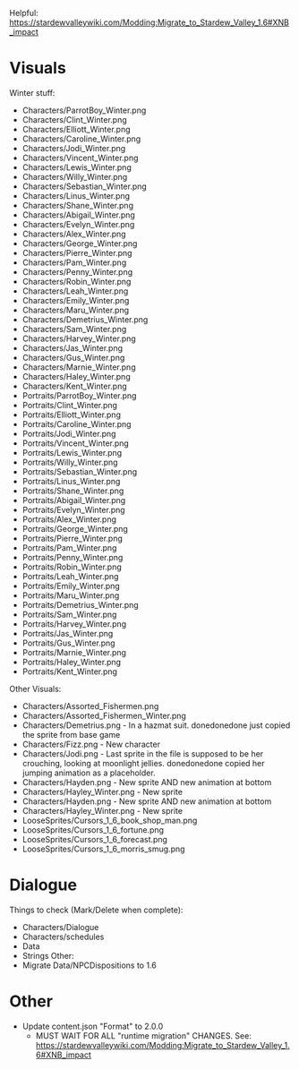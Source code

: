 Helpful: https://stardewvalleywiki.com/Modding:Migrate_to_Stardew_Valley_1.6#XNB_impact

# Visuals
Winter stuff:
* Characters/ParrotBoy_Winter.png
* Characters/Clint_Winter.png
* Characters/Elliott_Winter.png
* Characters/Caroline_Winter.png
* Characters/Jodi_Winter.png
* Characters/Vincent_Winter.png
* Characters/Lewis_Winter.png
* Characters/Willy_Winter.png
* Characters/Sebastian_Winter.png
* Characters/Linus_Winter.png
* Characters/Shane_Winter.png
* Characters/Abigail_Winter.png
* Characters/Evelyn_Winter.png
* Characters/Alex_Winter.png
* Characters/George_Winter.png
* Characters/Pierre_Winter.png
* Characters/Pam_Winter.png
* Characters/Penny_Winter.png
* Characters/Robin_Winter.png
* Characters/Leah_Winter.png
* Characters/Emily_Winter.png
* Characters/Maru_Winter.png
* Characters/Demetrius_Winter.png
* Characters/Sam_Winter.png
* Characters/Harvey_Winter.png
* Characters/Jas_Winter.png
* Characters/Gus_Winter.png
* Characters/Marnie_Winter.png
* Characters/Haley_Winter.png
* Characters/Kent_Winter.png
* Portraits/ParrotBoy_Winter.png
* Portraits/Clint_Winter.png
* Portraits/Elliott_Winter.png
* Portraits/Caroline_Winter.png
* Portraits/Jodi_Winter.png
* Portraits/Vincent_Winter.png
* Portraits/Lewis_Winter.png
* Portraits/Willy_Winter.png
* Portraits/Sebastian_Winter.png
* Portraits/Linus_Winter.png
* Portraits/Shane_Winter.png
* Portraits/Abigail_Winter.png
* Portraits/Evelyn_Winter.png
* Portraits/Alex_Winter.png
* Portraits/George_Winter.png
* Portraits/Pierre_Winter.png
* Portraits/Pam_Winter.png
* Portraits/Penny_Winter.png
* Portraits/Robin_Winter.png
* Portraits/Leah_Winter.png
* Portraits/Emily_Winter.png
* Portraits/Maru_Winter.png
* Portraits/Demetrius_Winter.png
* Portraits/Sam_Winter.png
* Portraits/Harvey_Winter.png
* Portraits/Jas_Winter.png
* Portraits/Gus_Winter.png
* Portraits/Marnie_Winter.png
* Portraits/Haley_Winter.png
* Portraits/Kent_Winter.png

Other Visuals:
* Characters/Assorted_Fishermen.png
* Characters/Assorted_Fishermen_Winter.png
* Characters/Demetrius.png - In a hazmat suit. donedonedone just copied the sprite from base game
* Characters/Fizz.png - New character
* Characters/Jodi.png - Last sprite in the file is supposed to be her crouching, looking at moonlight jellies. donedonedone copied her jumping animation as a placeholder.
* Characters/Hayden.png - New sprite AND new animation at bottom
* Characters/Hayley_Winter.png - New sprite
* Characters/Hayden.png - New sprite AND new animation at bottom
* Characters/Hayley_Winter.png - New sprite
* LooseSprites/Cursors_1_6_book_shop_man.png
* LooseSprites/Cursors_1_6_fortune.png
* LooseSprites/Cursors_1_6_forecast.png
* LooseSprites/Cursors_1_6_morris_smug.png




# Dialogue
Things to check (Mark/Delete when complete):
* Characters/Dialogue
* Characters/schedules
* Data
* Strings
Other:
* Migrate Data/NPCDispositions to 1.6




# Other
* Update content.json "Format" to 2.0.0
  * MUST WAIT FOR ALL "runtime migration" CHANGES. See: https://stardewvalleywiki.com/Modding:Migrate_to_Stardew_Valley_1.6#XNB_impact